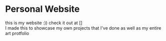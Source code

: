 # Personal Website
this is my website :)) check it out at [] <br>
I made this to showcase my own projects that I've done as well as my entire art protfolio
